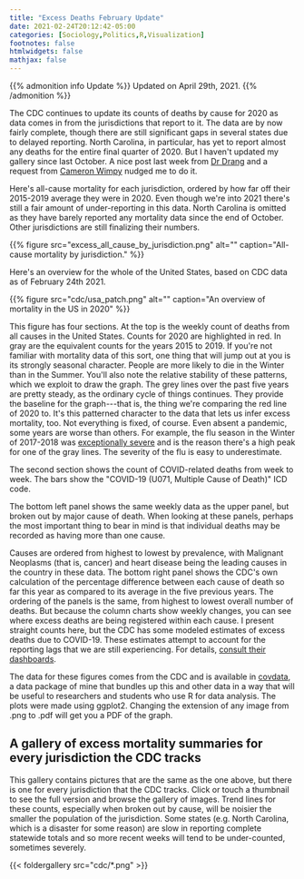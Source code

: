 ```yaml
---
title: "Excess Deaths February Update"
date: 2021-02-24T20:12:42-05:00
categories: [Sociology,Politics,R,Visualization]
footnotes: false
htmlwidgets: false
mathjax: false
---
```


{{% admonition info Update %}}
Updated on April 29th,  2021.
{{% /admonition %}}


The CDC continues to update its counts of deaths by cause for 2020 as data comes in from the jurisdictions that report to it. The data are by now fairly complete, though there are still significant gaps in several states due to delayed reporting. North Carolina, in particular, has yet to report almost any deaths for the entire final quarter of 2020. But I haven't updated my gallery since last October. A nice post last week from [Dr Drang](https://leancrew.com/all-this/2021/02/closing-out-2020/) and a request from [Cameron Wimpy](https://cwimpy.com) nudged me to do it. 

Here's all-cause mortality for each jurisdiction, ordered by how far off their 2015-2019 average they were in 2020. Even though we're into 2021 there's still a fair amount of under-reporting in this data. North Carolina is omitted as they have barely reported any mortality data since the end of October. Other jurisdictions are still finalizing their numbers.

{{% figure src="excess_all_cause_by_jurisdiction.png" alt="" caption="All-cause mortality by jurisdiction." %}}


Here's an overview for the whole of the United States, based on CDC data as of February 24th 2021.

{{% figure src="cdc/usa_patch.png" alt="" caption="An overview of mortality in the US in 2020" %}}

This figure has four sections. At the top is the weekly count of deaths from all causes in the United States. Counts for 2020 are highlighted in red. In gray are the equivalent counts for the years 2015 to 2019. If you're not familiar with mortality data of this sort, one thing that will jump out at you is its strongly seasonal character. People are more likely to die in the Winter than in the Summer. You'll also note the relative stability of these patterns, which we exploit to draw the graph. The grey lines over the past five years are pretty steady, as the ordinary cycle of things continues. They provide the baseline for the graph---that is, the thing we're comparing the red line of 2020 to. It's this patterned character to the data that lets us infer excess mortality, too. Not everything is fixed, of course. Even absent a pandemic, some years are worse than others. For example, the flu season in the Winter of 2017-2018 was [exceptionally severe](https://www.cdc.gov/flu/about/burden-averted/2017-2018.htm) and is the reason there's a high peak for one of the gray lines. The severity of the flu is easy to underestimate. 

The second section shows the count of COVID-related deaths from week to week. The bars show the "COVID-19 (U071, Multiple Cause of Death)" ICD code. 

The bottom left panel shows the same weekly data as the upper panel, but broken out by major cause of death. When looking at these panels, perhaps the most important thing to bear in mind is that individual deaths may be recorded as having more than one cause.

Causes are ordered from highest to lowest by prevalence, with Malignant Neoplasms (that is, cancer) and heart disease being the leading causes in the country in these data. The bottom right panel shows the CDC's own calculation of the percentage difference between each cause of death so far this year as compared to its average in the five previous years. The ordering of the panels is the same, from highest to lowest overall number of deaths. But because the column charts show weekly changes, you can see where excess deaths are being registered within each cause. I present straight counts here, but the CDC has some modeled estimates of excess deaths due to COVID-19. These estimates attempt to account for the reporting lags that we are still experiencing. For details, [consult their dashboards](https://www.cdc.gov/nchs/nvss/vsrr/covid19/excess_deaths.htm).

The data for these figures comes from the CDC and is available in [covdata](https://kjhealy.github.io/covdata/), a data package of mine that bundles up this and other data in a way that will be useful to researchers and students who use R for data analysis. The plots were made using ggplot2. Changing the extension of any image from .png to .pdf will get you a PDF of the graph.

## A gallery of excess mortality summaries for every jurisdiction the CDC tracks

This gallery contains pictures that are the same as the one above, but there is one for every jurisdiction that the CDC tracks. Click or touch a thumbnail to see the full version and browse the gallery of images. Trend lines for these counts, especially when broken out by cause, will be noisier the smaller the population of the jurisdiction. Some states (e.g. North Carolina, which is a disaster for some reason) are slow in reporting complete statewide totals and so more recent weeks will tend to be under-counted, sometimes severely.

{{< foldergallery src="cdc/*.png" >}}
